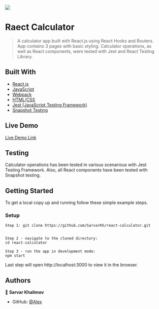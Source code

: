 ![](https://img.shields.io/badge/Microverse-blueviolet)

# Raect Calculator

> A calculator app built with React.js using React Hooks and Routers. App contains 3 pages with basic styling. Calculator operations, as well as React components, were tested with Jest and React Testing Library.

## Built With

- [React.js](https://reactjs.org/)
- [JavaScript](https://www.javascript.com/)
- [Webpack](https://webpack.js.org/)
- [HTML](https://html.spec.whatwg.org/)/[CSS](https://www.w3.org/TR/CSS/#css)
- [Jest (JavaScript Testing Framework)](https://jestjs.io/)
- [Snapshot Testing](https://reactjs.org/docs/testing-recipes.html)

## Live Demo

[Live Demo Link](https://react-calculator-sarvar.herokuapp.com/)

## Testing
Calculator operations has been tested in various scenarious with Jest Testing Framework.
Also, all React components have been tested with Snapshot testing.

## Getting Started

To get a local copy up and running follow these simple example steps.

### Setup
    Step 1: git clone https://github.com/SarvarKh/react-calculator.git
    
    
    Step 2 - navigate to the cloned directory:
    cd react-calculator

    Step 3 - run the app in development mode:
    npm start
Last step will open http://localhost:3000 to view it in the browser.

## Authors

👤 **Sarvar Khalimov**

- GitHub: [@Alex](https://github.com/RuYiSu314)
